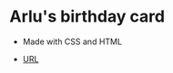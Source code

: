 # Arlu's birthday card

- Made with CSS and HTML

- [URL](https://cris3h.github.io/Arlu-Birthday-Card/)